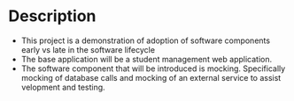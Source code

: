 # Description

- This project is a demonstration of adoption of software components early vs late in the software lifecycle
- The base application will be a student management web application.
- The software component that will be introduced is mocking. Specifically mocking of database calls and mocking of an external service to assist velopment and testing.

